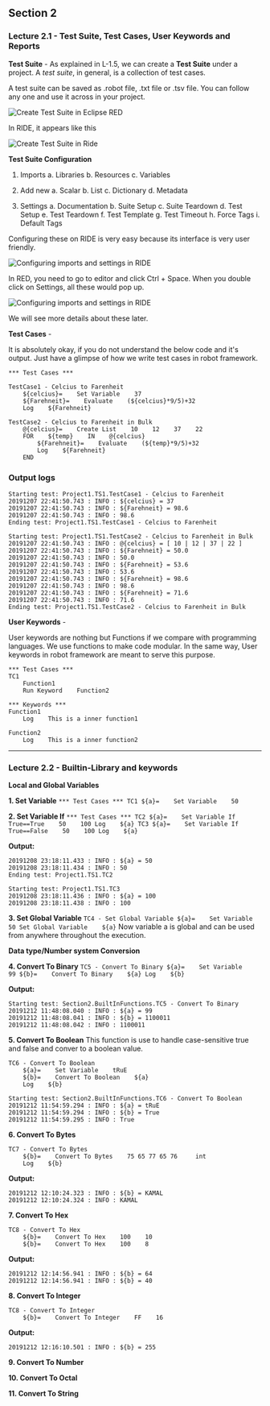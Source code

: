 ## Section 2


### Lecture 2.1 - Test Suite, Test Cases, User Keywords and Reports

**Test Suite** - As explained in L-1.5, we can create a **Test Suite** under a project. A *test suite*, in general, is a collection of test cases.

A test suite can be saved as .robot file, .txt file or .tsv file. You can follow any one and use it across in your project.

![Create Test Suite in Eclipse RED](../images/CreateTestSuite.png)

In RIDE, it appears like this

![Create Test Suite in Ride](../images/CreateTestSuiteInRide.png)


**Test Suite Configuration**

1. Imports
	a. Libraries
	b. Resources
	c. Variables
	
2. Add new
	a. Scalar
	b. List
	c. Dictionary
	d. Metadata
	
3. Settings
	a. Documentation
	b. Suite Setup
	c. Suite Teardown
	d. Test Setup
	e. Test Teardown
	f. Test Template
	g. Test Timeout
	h. Force Tags
	i. Default Tags

Configuring these on RIDE is very easy because its interface is very user friendly.

![Configuring imports and settings in RIDE](../images/Ride_TestSuiteSettingsAndImports.png)


In RED, you need to go to editor and click Ctrl + Space. When you double click on Settings, all these would pop up.

![Configuring imports and settings in RIDE](../images/RED_TestSuiteSettingsAndImports.png)

We will see more details about these later.



**Test Cases** - 

It is absolutely okay, if you do not understand the below code and it's output. Just have a glimpse of how we write test cases in robot framework.

```
*** Test Cases ***

TestCase1 - Celcius to Farenheit
    ${celcius}=    Set Variable    37
    ${Farehneit}=    Evaluate    (${celcius}*9/5)+32
    Log    ${Farehneit}
    
TestCase2 - Celcius to Farenheit in Bulk
    @{celcius}=    Create List    10    12    37    22
    FOR    ${temp}    IN    @{celcius}
        ${Farehneit}=    Evaluate    (${temp}*9/5)+32
        Log    ${Farehneit}
    END
```

### Output logs
```
Starting test: Project1.TS1.TestCase1 - Celcius to Farenheit
20191207 22:41:50.743 : INFO : ${celcius} = 37
20191207 22:41:50.743 : INFO : ${Farehneit} = 98.6
20191207 22:41:50.743 : INFO : 98.6
Ending test: Project1.TS1.TestCase1 - Celcius to Farenheit

Starting test: Project1.TS1.TestCase2 - Celcius to Farenheit in Bulk
20191207 22:41:50.743 : INFO : @{celcius} = [ 10 | 12 | 37 | 22 ]
20191207 22:41:50.743 : INFO : ${Farehneit} = 50.0
20191207 22:41:50.743 : INFO : 50.0
20191207 22:41:50.743 : INFO : ${Farehneit} = 53.6
20191207 22:41:50.743 : INFO : 53.6
20191207 22:41:50.743 : INFO : ${Farehneit} = 98.6
20191207 22:41:50.743 : INFO : 98.6
20191207 22:41:50.743 : INFO : ${Farehneit} = 71.6
20191207 22:41:50.743 : INFO : 71.6
Ending test: Project1.TS1.TestCase2 - Celcius to Farenheit in Bulk
```




**User Keywords** -

User keywords are nothing but Functions if we compare with programming languages. We use functions to make code modular. In the same way, User keywords in robot framework are meant to serve this purpose.

```
*** Test Cases ***
TC1
    Function1
    Run Keyword    Function2    

*** Keywords ***
Function1
    Log    This is a inner function1
    
Function2
    Log    This is a inner function2
```
---------------------------------------------------------------


### Lecture 2.2 - Builtin-Library and keywords

**Local and Global Variables**

**1. Set Variable**
	```
	*** Test Cases ***
	TC1
		${a}=    Set Variable    50
	```

**2. Set Variable If**
	```
	*** Test Cases ***
	TC2
		${a}=    Set Variable If    True==True    50    100
		Log    ${a}
	TC3
		${a}=    Set Variable If    True==False    50    100
		Log    ${a}
	```

**Output:**
```
20191208 23:18:11.433 : INFO : ${a} = 50
20191208 23:18:11.434 : INFO : 50
Ending test: Project1.TS1.TC2

Starting test: Project1.TS1.TC3
20191208 23:18:11.436 : INFO : ${a} = 100
20191208 23:18:11.438 : INFO : 100
```


**3. Set Global Variable**
	```
	TC4 - Set Global Variable
		${a}=    Set Variable    50
		Set Global Variable    ${a}
	```
Now variable a is global and can be used from anywhere throughout the execution.




**Data type/Number system Conversion**
	
**4. Convert To Binary**
	```
	TC5 - Convert To Binary
		${a}=    Set Variable    99
		${b}=    Convert To Binary    ${a}
		Log    ${b}
	```

**Output:**
```
Starting test: Section2.BuiltInFunctions.TC5 - Convert To Binary
20191212 11:48:08.040 : INFO : ${a} = 99
20191212 11:48:08.041 : INFO : ${b} = 1100011
20191212 11:48:08.042 : INFO : 1100011
```

**5. Convert To Boolean**
This function is use to handle case-sensitive true and false and conver to a boolean value.
```
TC6 - Convert To Boolean
    ${a}=    Set Variable    tRuE
    ${b}=    Convert To Boolean    ${a}
    Log    ${b}
```

```
Starting test: Section2.BuiltInFunctions.TC6 - Convert To Boolean
20191212 11:54:59.294 : INFO : ${a} = tRuE
20191212 11:54:59.294 : INFO : ${b} = True
20191212 11:54:59.295 : INFO : True
```

**6. Convert To Bytes**
```
TC7 - Convert To Bytes
    ${b}=    Convert To Bytes    75 65 77 65 76     int
    Log    ${b}
```

**Output:**
```
20191212 12:10:24.323 : INFO : ${b} = KAMAL
20191212 12:10:24.324 : INFO : KAMAL
```

**7. Convert To Hex**
```
TC8 - Convert To Hex
    ${b}=    Convert To Hex    100    10
    ${b}=    Convert To Hex    100    8
```    


**Output:**
```
20191212 12:14:56.941 : INFO : ${b} = 64
20191212 12:14:56.941 : INFO : ${b} = 40
```

**8. Convert To Integer**
```
TC8 - Convert To Integer
    ${b}=    Convert To Integer    FF    16
```

**Output:**
```
20191212 12:16:10.501 : INFO : ${b} = 255
```

**9. Convert To Number**

**10. Convert To Octal**

**11. Convert To String**
